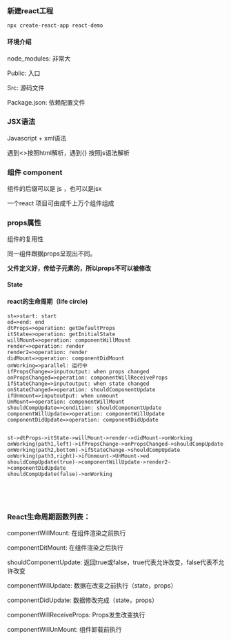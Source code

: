 ### 新建react工程

```
npx create-react-app react-demo
```



#### 环境介绍

node_modules: 非常大

Public: 入口

Src: 源码文件

Package.json: 依赖配置文件



### JSX语法

Javascript + xml语法

遇到<>按照html解析，遇到{} 按照js语法解析



### 组件 component 

组件的后缀可以是 js ，也可以是jsx

一个react 项目可由成千上万个组件组成



### props属性

组件的复用性

同一组件跟据props呈现出不同。

**父件定义好，传给子元素的，所以props不可以被修改**



#### State



#### react的生命周期（life circle)



```flow
st=>start: start
ed=>end: end
dtProps=>operation: getDefaultProps
itState=>operation: getInitialState
willMount=>operation: componentWillMount
render=>operation: render
render2=>operation: render
didMount=>operation: componentDidMount
onWorking=>parallel: 运行中
ifPropsChange=>inputoutput: when props changed
onPropsChanged=>operation: componentWillReceiveProps
ifStateChange=>inputoutput: when state changed
onStateChanged=>operation: shouldComponentUpdate
ifUnmount=>inputoutput: when unmount
UnMount=>operation: componentWillMount
shouldCompUpdate=>condition: shouldComponentUpdate
componentWillUpdate=>operation: componentWillUpdate
componentDidUpdate=>operation: componentDidUpdate


st->dtProps->itState->willMount->render->didMount->onWorking
onWorking(path1,left)->ifPropsChange->onPropsChanged->shouldCompUpdate
onWorking(path2,bottom)->ifStateChange->shouldCompUpdate
onWorking(path3,right)->ifUnmount->UnMount->ed
shouldCompUpdate(true)->componentWillUpdate->render2->componentDidUpdate
shouldCompUpdate(false)->onWorking





```

### React生命周期函数列表：

componentWillMount: 在组件渲染之前执行

componentDitMount: 在组件渲染之后执行

shouldComponentUpdate: 返回true或false，true代表允许改变，false代表不允许改变

componentWillUpdate: 数据在改变之前执行（state，props）

componentDidUpdate:  数据修改完成（state，props）

componentWillReceiveProps: Props发生改变执行

componentWillUnMount: 组件卸载前执行



















